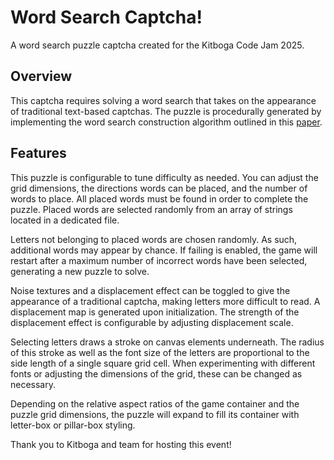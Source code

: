 # Word Search Captcha!
A word search puzzle captcha created for the Kitboga Code Jam 2025.
## Overview
This captcha requires solving a word search that takes on the appearance of traditional text-based captchas. The puzzle is procedurally generated by implementing the word search construction algorithm outlined in this [paper](https://ijses.com/wp-content/uploads/2022/01/68-IJSES-V6N1.pdf).

## Features
This puzzle is configurable to tune difficulty as needed. You can adjust the grid dimensions, the directions words can be placed, and the number of words to place. All placed words must be found in order to complete the puzzle. Placed words are selected randomly from an array of strings located in a dedicated file. 

Letters not belonging to placed words are chosen randomly. As such, additional words may appear by chance. If failing is enabled, the game will restart after a maximum number of incorrect words have been selected, generating a new puzzle to solve. 

Noise textures and a displacement effect can be toggled to give the appearance of a traditional captcha, making letters more difficult to read. A displacement map is generated upon initialization. The strength of the displacement effect is configurable by adjusting displacement scale. 

Selecting letters draws a stroke on canvas elements underneath. The radius of this stroke as well as the font size of the letters are proportional to the side length of a single square grid cell. When experimenting with different fonts or adjusting the dimensions of the grid, these can be changed as necessary.

Depending on the relative aspect ratios of the game container and the puzzle grid dimensions, the puzzle will expand to fill its container with letter-box or pillar-box styling.

Thank you to Kitboga and team for hosting this event!